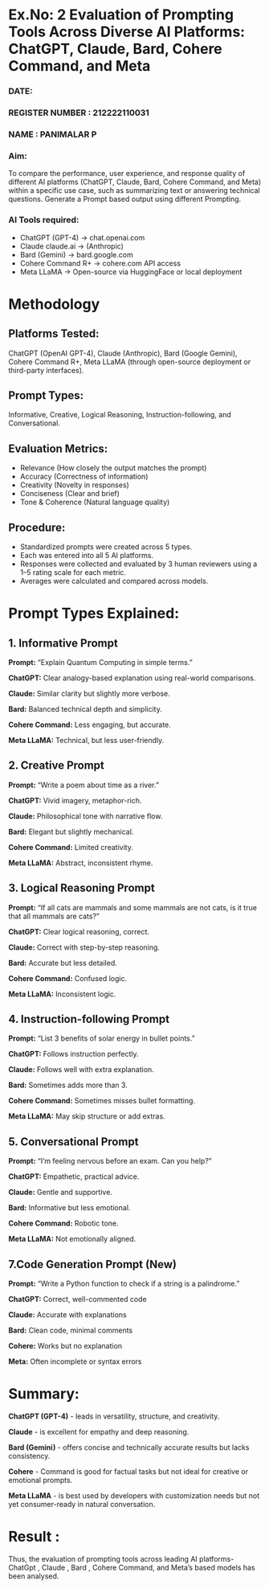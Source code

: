 
# Ex.No: 2 	Evaluation of Prompting Tools Across Diverse AI Platforms: ChatGPT, Claude, Bard, Cohere Command, and Meta 
### DATE:                                                                            
### REGISTER NUMBER : 212222110031
### NAME : PANIMALAR P
 
### Aim:
To compare the performance, user experience, and response quality of different AI platforms (ChatGPT, Claude, Bard, Cohere Command, and Meta) within a specific use case, such as summarizing text or answering technical questions. Generate a Prompt based output using different Prompting.
### AI Tools required:
- ChatGPT (GPT-4) ->	chat.openai.com
- Claude	claude.ai -> (Anthropic)
- Bard (Gemini) ->	bard.google.com
- Cohere Command R+ ->	cohere.com API access
- Meta LLaMA ->	Open-source via HuggingFace or local deployment

# Methodology
## Platforms Tested: 
ChatGPT (OpenAI GPT-4), Claude (Anthropic), Bard (Google Gemini), Cohere Command R+, Meta LLaMA (through open-source deployment or third-party interfaces).

## Prompt Types:
Informative, Creative, Logical Reasoning, Instruction-following, and Conversational.

## Evaluation Metrics:
- Relevance (How closely the output matches the prompt)
- Accuracy (Correctness of information)
- Creativity (Novelty in responses)
- Conciseness (Clear and brief)
- Tone & Coherence (Natural language quality)

## Procedure:
- Standardized prompts were created across 5 types.
- Each was entered into all 5 AI platforms.
- Responses were collected and evaluated by 3 human reviewers using a 1–5 rating scale for each metric.
- Averages were calculated and compared across models.

# Prompt Types Explained:

## 1. Informative Prompt
**Prompt:** “Explain Quantum Computing in simple terms.”

**ChatGPT:** Clear analogy-based explanation using real-world comparisons.

**Claude:** Similar clarity but slightly more verbose.

**Bard:** Balanced technical depth and simplicity.

**Cohere Command:** Less engaging, but accurate.

**Meta LLaMA:** Technical, but less user-friendly.

## 2. Creative Prompt
**Prompt:** “Write a poem about time as a river.”

**ChatGPT:** Vivid imagery, metaphor-rich.

**Claude:** Philosophical tone with narrative flow.

**Bard:** Elegant but slightly mechanical.

**Cohere Command:** Limited creativity.

**Meta LLaMA:** Abstract, inconsistent rhyme.

## 3. Logical Reasoning Prompt
**Prompt:** “If all cats are mammals and some mammals are not cats, is it true that all mammals are cats?”

**ChatGPT:** Clear logical reasoning, correct.

**Claude:** Correct with step-by-step reasoning.

**Bard:** Accurate but less detailed.

**Cohere Command:** Confused logic.

**Meta LLaMA:** Inconsistent logic.

## 4. Instruction-following Prompt
**Prompt:** “List 3 benefits of solar energy in bullet points.”

**ChatGPT:** Follows instruction perfectly.

**Claude:** Follows well with extra explanation.

**Bard:** Sometimes adds more than 3.

**Cohere Command:** Sometimes misses bullet formatting.

**Meta LLaMA:** May skip structure or add extras.

## 5. Conversational Prompt
**Prompt:** “I’m feeling nervous before an exam. Can you help?”

**ChatGPT:** Empathetic, practical advice.

**Claude:** Gentle and supportive.

**Bard:** Informative but less emotional.

**Cohere Command:** Robotic tone.

**Meta LLaMA:** Not emotionally aligned.

## 7.Code Generation Prompt (New)
**Prompt:** “Write a Python function to check if a string is a palindrome.”

**ChatGPT:** Correct, well-commented code

**Claude:** Accurate with explanations

**Bard:** Clean code, minimal comments

**Cohere:** Works but no explanation

**Meta:** Often incomplete or syntax errors

# Summary:

**ChatGPT (GPT-4)** - leads in versatility, structure, and creativity.

**Claude** - is excellent for empathy and deep reasoning.

**Bard (Gemini)** - offers concise and technically accurate results but lacks consistency.

**Cohere** - Command is good for factual tasks but not ideal for creative or emotional prompts.

**Meta LLaMA** - is best used by developers with customization needs but not yet consumer-ready in natural conversation.

 # Result : 
Thus, the evaluation of prompting tools across leading AI platforms- ChatGpt , Claude , Bard , Cohere Command, and Meta’s based models has been analysed.
